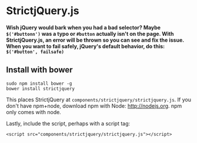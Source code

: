 StrictjQuery.js
===============

#### Wish jQuery would bark when you had a bad selector? Maybe `$('#buttonn')` was a typo or `#button` actually isn't on the page. With StrictjQuery.js, an error will be thrown so you can see and fix the issue. When you want to fail safely, jQuery's default behavior, do this: `$('#button', failsafe)`

## Install with bower

```
sudo npm install bower -g
bower install strictjquery
```
This places StrictjQuery at `components/strictjquery/strictjquery.js`.
If you don't have npm+node, download npm with Node: http://nodejs.org. npm only comes with node.

Lastly, include the script, perhaps with a script tag:

```
<script src="components/strictjquery/strictjquery.js"></script>
```
